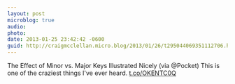 ```yaml
---
layout: post
microblog: true
audio: 
photo: 
date: 2013-01-25 23:42:42 -0600
guid: http://craigmcclellan.micro.blog/2013/01/26/t295044069351112706.html
---
```

The Effect of Minor vs. Major Keys Illustrated Nicely (via @Pocket) This is one of the craziest things I've ever heard. [t.co/OKENTC0Q](http://t.co/OKENTC0Q)
